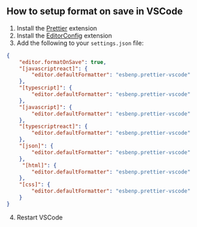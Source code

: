 ## How to setup format on save in VSCode

1. Install the [Prettier](https://marketplace.visualstudio.com/items?itemName=esbenp.prettier-vscode) extension
2. Install the [EditorConfig](https://marketplace.visualstudio.com/items?itemName=EditorConfig.EditorConfig) extension
3. Add the following to your `settings.json` file:

```json
{
    "editor.formatOnSave": true,
    "[javascriptreact]": {
        "editor.defaultFormatter": "esbenp.prettier-vscode"
    },
    "[typescript]": {
        "editor.defaultFormatter": "esbenp.prettier-vscode"
    },
    "[javascript]": {
        "editor.defaultFormatter": "esbenp.prettier-vscode"
    },
    "[typescriptreact]": {
        "editor.defaultFormatter": "esbenp.prettier-vscode"
    },
    "[json]": {
        "editor.defaultFormatter": "esbenp.prettier-vscode"
    },
     "[html]": {
        "editor.defaultFormatter": "esbenp.prettier-vscode"
    },
    "[css]": {
        "editor.defaultFormatter": "esbenp.prettier-vscode"
    }
}
```

4. Restart VSCode
